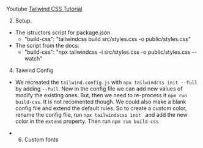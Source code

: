Youtube [Tailwind CSS Tutorial](https://www.youtube.com/playlist?list=PL4cUxeGkcC9gpXORlEHjc5bgnIi5HEGhw)

2. Setup.

- The istructors script for package.json
  - "build-css": "tailwindcss build src/styles.css -o public/styles.css"
- The script from the docs:
  - "build-css": "npx tailwindcss -i src/styles.css -o public/styles.css --watch"

4. Taiwind Config

- We recreated the `tailwind.config.js` with `npx tailwindcss init --full` by adding `--full`. Now in the config file we can add new values of modify the existing ones. But, then we need to re-process it `npm run build-css`. It is not recomented though. We could also make a blank config file and extend the default rules. So to create a custom color, rename the config file, run `npx tailwindscss init ` and add the new color in the `extend` property. Then run `npm run build-css`

- 6. Custom fonts
